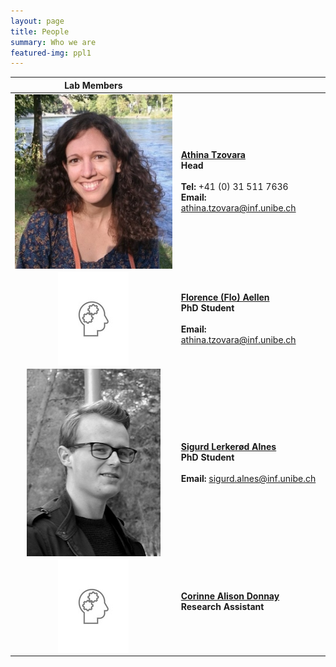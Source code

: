 ```yaml
---
layout: page
title: People
summary: Who we are
featured-img: ppl1
---
```



| Lab Members | |
|:---:|:---|
|<img align="center" src="https://raw.githubusercontent.com/ccneuro/ccneuro.github.io/master/assets/img/posts/TzovaraAthina_Picture.jpg" alt="Smiley face"/> | **<a href="https://ccneuro.github.io/atzovara/">Athina Tzovara</a>** <br/> **Head**<br/><br/>**Tel:** +41 (0) 31 511 7636<br/>**Email:** athina.tzovara@inf.unibe.ch|
|<img align="center" src="https://raw.githubusercontent.com/ccneuro/ccneuro.github.io/master/assets/img/posts/Brainy2.jpg" alt="Smiley face"/> | **<a href="https://ccneuro.github.io/faellen/">Florence (Flo) Aellen</a>** <br/> **PhD Student**<br/><br/>**Email:** athina.tzovara@inf.unibe.ch|
|<img align="center" src="https://raw.githubusercontent.com/ccneuro/ccneuro.github.io/master/assets/img/posts/AlnesSigurd_Picture.jpg" alt="Smiley face"/> | **<a href="https://ccneuro.github.io/salnes/">Sigurd Lerkerød Alnes</a>** <br/> **PhD Student**<br/><br/>**Email:** sigurd.alnes@inf.unibe.ch |
|<img align="center" src="https://raw.githubusercontent.com/ccneuro/ccneuro.github.io/master/assets/img/posts/Brainy2.jpg" alt="Smiley face"/> | **<a href="https://ccneuro.github.io/salnes/">Corinne Alison Donnay</a>** <br/> **Research Assistant**<br/><br/> |



 
